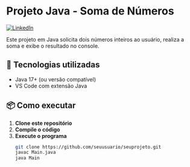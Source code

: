 # Projeto Java - Soma de Números

[![LinkedIn](https://img.shields.io/badge/LinkedIn-Ana%20Luisa%20Magotti%20Felizardo-blue?style=for-the-badge&logo=linkedin&logoColor=white)](https://www.linkedin.com/in/ana-luisa--magottifelizardo?utm_source=share&utm_campaign=share_via&utm_content=profile&utm_medium=ios_app)

Este projeto em Java solicita dois números inteiros ao usuário, realiza a soma e exibe o resultado no console.

## 🚀 Tecnologias utilizadas
- Java 17+ (ou versão compatível)
- VS Code com extensão Java

## 📦 Como executar
1. **Clone este repositório**
2. **Compile o código**
3. **Execute o programa**
   ```bash
   git clone https://github.com/seuusuario/seuprojeto.git
   javac Main.java
   java Main
